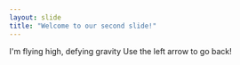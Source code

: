 ```yaml
---
layout: slide
title: "Welcome to our second slide!"
---
```

I'm flying high, defying gravity
Use the left arrow to go back!
